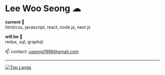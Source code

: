 # Lee Woo Seong ☁

<strong>current 🛫</strong>
<br>html/css, javascript, react, node.js, next.js

<strong>will be 🧳</strong>
<br>redux, sql, graphql 

📫 contact: useong1996@gmail.com

---

[![Top Langs](https://github-readme-stats.vercel.app/api/top-langs/?username=leewooseong&layout=compact)](https://github.com/leewooseong/github-readme-stats)

<!--
나를 표현할 수 있는 문구 3가지 이상 넣기?
-> 한 가지를 적어도 추상적인 것 말고 수치로 말할 수 있는 것으로 얘기를 하자. 
-> skillset에 대해서는 어디까지 진행했는지 어떤 프로젝트에서 어떤 기술을 써봤는지 적어보자. 어떤 언어는 어떤 것까지 해봤는지 
Ex: html: 시멘틱 마크업, css: 애니메이션, js: tdd, 시각화, 최적화 


https://dillinger.io/ : readme.md 파일의 변화를 바로바로 확인할 수 있는 사이트
-->
